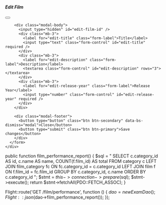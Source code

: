 
<!-- Modal -->
<!--TODO add modal with edit film form properties -->

<!-- Modal -->
<div class="modal fade" id="edit-film-modal" tabindex="-1" aria-labelledby="editFilmModalLabel" aria-hidden="true">
  <div class="modal-dialog">
    <div class="modal-content">
      <form id="edit-film-form">
        <div class="modal-header">
          <h5 class="modal-title" id="editFilmModalLabel">Edit Film</h5>
          <button type="button" class="btn-close" data-bs-dismiss="modal" aria-label="Close"></button>
        </div>

        <div class="modal-body">
          <input type="hidden" id="edit-film-id" />
          <div class="mb-3">
            <label for="edit-title" class="form-label">Title</label>
            <input type="text" class="form-control" id="edit-title" required />
          </div>
          <div class="mb-3">
            <label for="edit-description" class="form-label">Description</label>
            <textarea class="form-control" id="edit-description" rows="3"></textarea>
          </div>
          <div class="mb-3">
            <label for="edit-release-year" class="form-label">Release Year</label>
            <input type="number" class="form-control" id="edit-release-year" required />
          </div>
        </div>

        <div class="modal-footer">
          <button type="button" class="btn btn-secondary" data-bs-dismiss="modal">Close</button>
          <button type="submit" class="btn btn-primary">Save changes</button>
        </div>
      </form>
    </div>
  </div>
</div>


<script>
  // Set this to your deployed backend root (not localhost)
  const API = 'https://127.0.0.1:5500/rest';  // adjust if your API is under /api or /rest

  // ---------- Helpers ----------
  async function apiGet(path) {
    const r = await fetch(`${API}${path}`);
    if (!r.ok) throw new Error(`GET ${path} -> ${r.status}`);
    return r.json();
  }

  async function apiJSON(path, method, data) {
    const r = await fetch(`${API}${path}`, {
      method,
      headers: { 'Content-Type': 'application/json' },
      body: JSON.stringify(data)
    });
    if (!r.ok) throw new Error(`${method} ${path} -> ${r.status}: ${await r.text()}`);
    return r.json().catch(() => ({}));
  }

  async function apiDelete(path) {
    const r = await fetch(`${API}${path}`, { method: 'DELETE' });
    if (!r.ok) throw new Error(`DELETE ${path} -> ${r.status}: ${await r.text()}`);
    return true;
  }

  // ---------- State / Rendering ----------
  let rows = []; // currently shows category performance

  function renderTable() {
    const tbody = document.querySelector('#film-performance tbody');
    tbody.innerHTML = '';
    rows.forEach(row => {
      const tr = document.createElement('tr');
      tr.innerHTML = `
        <td class="text-center">
          <div class="btn-group" role="group">
            <button type="button" class="btn btn-warning" data-action="edit" data-id="${row.id}">Edit</button>
            <button type="button" class="btn btn-danger"  data-action="delete" data-id="${row.id}">Delete</button>
          </div>
        </td>
        <td>${row.id}</td>
        <td>${row.name}</td>
        <td>${row.total}</td>
      `;
      tbody.appendChild(tr);
    });
  }

  async function loadPerformance() {
    rows = await apiGet('/film/performance');
    renderTable();
  }

  // ---------- Service wired to your routes ----------
  window.FilmService = {
    async edit_film(id) {
      try {
        // Your backend returns a FILM for /film/:id (title, description, release_year)
        const film = await apiGet(`/film/${id}`);

        // Populate modal with film fields expected by PUT /film/edit/:id
        document.getElementById('edit-film-id').value = film.id;
        document.getElementById('edit-title').value = film.title || '';
        document.getElementById('edit-description').value = film.description || '';
        document.getElementById('edit-release-year').value = film.release_year || '';

        new bootstrap.Modal(document.getElementById('edit-film-modal')).show();
      } catch (e) {
        console.error(e);
        alert('Failed to load film for editing.');
      }
    },

    async delete_film(id) {
      if (!confirm('Are you sure you want to delete this film?')) return;
      try {
        await apiDelete(`/film/delete/${id}`);    // <-- matches your route
        await loadPerformance();                  // refresh table
      } catch (e) {
        console.error(e);
        alert('Delete failed.');
      }
    }
  };

  // ---------- Events ----------
  document.addEventListener('DOMContentLoaded', () => {
    loadPerformance().catch(err => {
      console.error(err);
      alert('Failed to load performance.');
    });

    document.querySelector('#film-performance tbody').addEventListener('click', (e) => {
      const btn = e.target.closest('button[data-action]');
      if (!btn) return;
      const id = parseInt(btn.getAttribute('data-id'), 10);
      const action = btn.getAttribute('data-action');
      if (action === 'edit') FilmService.edit_film(id);
      if (action === 'delete') FilmService.delete_film(id);
    });

    // Save -> PUT /film/edit/:id with {title, description, release_year}
    document.getElementById('edit-film-form').addEventListener('submit', async (e) => {
      e.preventDefault();
      const id = parseInt(document.getElementById('edit-film-id').value, 10);
      const payload = {
        title: document.getElementById('edit-title').value.trim(),
        description: document.getElementById('edit-description').value.trim(),
        release_year: parseInt(document.getElementById('edit-release-year').value, 10)
      };

      try {
        await apiJSON(`/film/edit/${id}`, 'PUT', payload); // <-- matches your route
        await loadPerformance();
        const modalEl = document.getElementById('edit-film-modal');
        (bootstrap.Modal.getInstance(modalEl) || new bootstrap.Modal(modalEl)).hide();
      } catch (e) {
        console.error(e);
        alert('Save failed.');
      }
    });
  });
</script>








public function film_performance_report() {
    $sql = "
        SELECT
            c.category_id AS id,
            c.name        AS name,
            COUNT(f.film_id) AS total
        FROM category c
        LEFT JOIN film_category fc ON fc.category_id = c.category_id
        LEFT JOIN film         f  ON f.film_id      = fc.film_id
        GROUP BY c.category_id, c.name
        ORDER BY c.category_id
    ";
    $stmt = $this->connection->prepare($sql);
    $stmt->execute();
    return $stmt->fetchAll(PDO::FETCH_ASSOC);
}


Flight::route('GET /film/performance', function () {
    $dao = new ExamDao();
    Flight::json($dao->film_performance_report());
});
